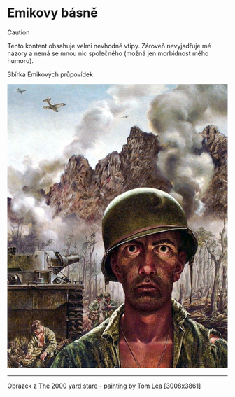 # Emikovy básně

> [!CAUTION]
> Tento kontent obsahuje velmi nevhodné vtipy. Zároveň nevyjadřuje mé názory a nemá se mnou nic společného (možná jen morbidnost mého humoru).

Sbírka Emikových průpovídek

![Thousand yard stare](thousand-yard-stare.jpg)

---
Obrázek z [The 2000 yard stare - painting by Tom Lea [3008x3861]](https://www.reddit.com/r/MilitaryPorn/comments/fpk7rk/the_2000_yard_stare_painting_by_tom_lea_3008x3861/)
